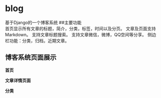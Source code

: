 # blog
基于Django的一个博客系统
##主要功能  
首页显示所有文章的标题，简介，分类，标签，时间以及分页。
文章及页面支持Markdown。
支持文章标题搜索。
支持文章微信，微博，QQ空间等分享。
侧边栏功能：分类，归档，近期文章。
## 博客系统页面展示
**首页**

**文章详情页面**

**分类**

